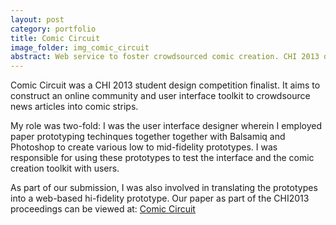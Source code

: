 ```yaml
---
layout: post
category: portfolio
title: Comic Circuit
image_folder: img_comic_circuit
abstract: Web service to foster crowdsourced comic creation. CHI 2013 design competition finalist.
---
```


Comic Circuit was a CHI 2013 student design competition finalist. It aims to construct an online community and user interface toolkit to crowdsource news articles into comic strips.

My role was two-fold: I was the user interface designer wherein I employed paper prototyping techinques together together with Balsamiq and Photoshop to create various low to mid-fidelity prototypes. I was responsible for using these prototypes to test the interface and the comic creation toolkit with users.

As part of our submission, I was also involved in translating the prototypes into a web-based hi-fidelity prototype. Our paper as part of the CHI2013 proceedings can be viewed at: <a href="/res/res_comic_circuit/comic_circuit_chi2013.pdf">Comic Circuit</a>
